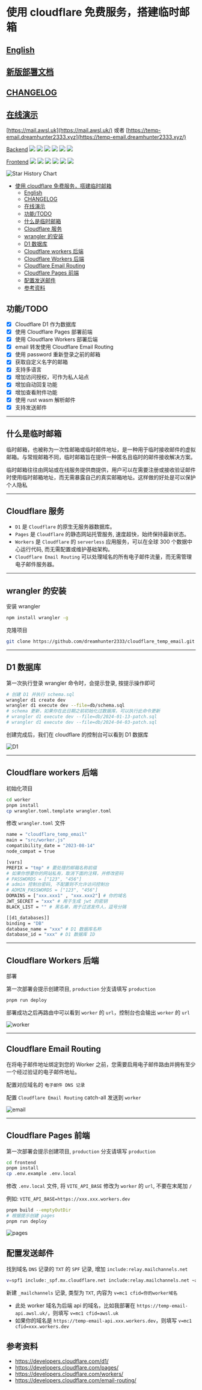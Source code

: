 # 使用 cloudflare 免费服务，搭建临时邮箱

## [English](README_EN.md)

## [新版部署文档](https://temp-mail-docs.awsl.uk) 

## [CHANGELOG](CHANGELOG.md)

## [在线演示](https://mail.awsl.uk/)

[https://mail.awsl.uk](https://mail.awsl.uk/)
或者 [https://temp-email.dreamhunter2333.xyz](https://temp-email.dreamhunter2333.xyz/)

[Backend](https://temp-email-api.awsl.uk/)
![](https://uptime.aks.awsl.icu/api/badge/10/status)
![](https://uptime.aks.awsl.icu/api/badge/10/uptime)
![](https://uptime.aks.awsl.icu/api/badge/10/ping)
![](https://uptime.aks.awsl.icu/api/badge/10/avg-response)
![](https://uptime.aks.awsl.icu/api/badge/10/cert-exp)
![](https://uptime.aks.awsl.icu/api/badge/10/response)

[Frontend](https://mail.awsl.uk/)
![](https://uptime.aks.awsl.icu/api/badge/12/status)
![](https://uptime.aks.awsl.icu/api/badge/12/uptime)
![](https://uptime.aks.awsl.icu/api/badge/12/ping)
![](https://uptime.aks.awsl.icu/api/badge/12/avg-response)
![](https://uptime.aks.awsl.icu/api/badge/12/cert-exp)
![](https://uptime.aks.awsl.icu/api/badge/12/response)

<picture>
  <source media="(prefers-color-scheme: dark)" srcset="https://api.star-history.com/svg?repos=dreamhunter2333/cloudflare_temp_email&type=Date&theme=dark" />
  <source media="(prefers-color-scheme: light)" srcset="https://api.star-history.com/svg?repos=dreamhunter2333/cloudflare_temp_email&type=Date" />
  <img alt="Star History Chart" src="https://api.star-history.com/svg?repos=dreamhunter2333/cloudflare_temp_email&type=Date" />
</picture>

- [使用 cloudflare 免费服务，搭建临时邮箱](#使用-cloudflare-免费服务搭建临时邮箱)
  - [English](#english)
  - [CHANGELOG](#changelog)
  - [在线演示](#在线演示)
  - [功能/TODO](#功能todo)
  - [什么是临时邮箱](#什么是临时邮箱)
  - [Cloudflare 服务](#cloudflare-服务)
  - [wrangler 的安装](#wrangler-的安装)
  - [D1 数据库](#d1-数据库)
  - [Cloudflare workers 后端](#cloudflare-workers-后端)
  - [Cloudflare Workers 后端](#cloudflare-workers-后端-1)
  - [Cloudflare Email Routing](#cloudflare-email-routing)
  - [Cloudflare Pages 前端](#cloudflare-pages-前端)
  - [配置发送邮件](#配置发送邮件)
  - [参考资料](#参考资料)


## 功能/TODO

- [x] Cloudflare D1 作为数据库
- [x] 使用 Cloudflare Pages 部署前端
- [x] 使用 Cloudflare Workers 部署后端
- [x] email 转发使用 Cloudflare Email Routing
- [x] 使用 password 重新登录之前的邮箱
- [x] 获取自定义名字的邮箱
- [x] 支持多语言
- [x] 增加访问授权，可作为私人站点
- [x] 增加自动回复功能
- [x] 增加查看附件功能
- [x] 使用 rust wasm 解析邮件
- [x] 支持发送邮件

---

## 什么是临时邮箱

临时邮箱，也被称为一次性邮箱或临时邮件地址，是一种用于临时接收邮件的虚拟邮箱。与常规邮箱不同，临时邮箱旨在提供一种匿名且临时的邮件接收解决方案。

临时邮箱往往由网站或在线服务提供商提供，用户可以在需要注册或接收验证邮件时使用临时邮箱地址，而无需暴露自己的真实邮箱地址。这样做的好处是可以保护个人隐私

---

## Cloudflare 服务

- `D1` 是 `Cloudflare` 的原生无服务器数据库。
- `Pages` 是 `Cloudflare` 的静态网站托管服务, 速度超快，始终保持最新状态。
- `Workers` 是 `Cloudflare` 的 `serverless` 应用服务，可以在全球 300 个数据中心运行代码, 而无需配置或维护基础架构。
- `Cloudflare Email Routing` 可以处理域名的所有电子邮件流量，而无需管理电子邮件服务器。

---

## wrangler 的安装

安装 wrangler

```bash
npm install wrangler -g
```

克隆项目

```bash
git clone https://github.com/dreamhunter2333/cloudflare_temp_email.git
```

---

## D1 数据库

第一次执行登录 wrangler 命令时，会提示登录, 按提示操作即可

```bash
# 创建 D1 并执行 schema.sql
wrangler d1 create dev
wrangler d1 execute dev --file=db/schema.sql
# schema 更新，如果你在此日期之前初始化过数据库，可以执行此命令更新
# wrangler d1 execute dev --file=db/2024-01-13-patch.sql
# wrangler d1 execute dev --file=db/2024-04-03-patch.sql
```

创建完成后，我们在 cloudflare 的控制台可以看到 D1 数据库

![D1](readme_assets/d1.png)

---

## Cloudflare workers 后端

初始化项目

```bash
cd worker
pnpm install
cp wrangler.toml.template wrangler.toml
```

修改 `wrangler.toml` 文件

```bash
name = "cloudflare_temp_email"
main = "src/worker.js"
compatibility_date = "2023-08-14"
node_compat = true

[vars]
PREFIX = "tmp" # 要处理的邮箱名称前缀
# 如果你想要你的网站私有，取消下面的注释，并修改密码
# PASSWORDS = ["123", "456"]
# admin 控制台密码, 不配置则不允许访问控制台
# ADMIN_PASSWORDS = ["123", "456"]
DOMAINS = ["xxx.xxx1" , "xxx.xxx2"] # 你的域名
JWT_SECRET = "xxx" # 用于生成 jwt 的密钥
BLACK_LIST = "" # 黑名单，用于过滤发件人，逗号分隔

[[d1_databases]]
binding = "DB"
database_name = "xxx" # D1 数据库名称
database_id = "xxx" # D1 数据库 ID
```

---

## Cloudflare Workers 后端

部署

第一次部署会提示创建项目, `production` 分支请填写 `production`

```bash
pnpm run deploy
```

部署成功之后再路由中可以看到 `worker` 的 `url`，控制台也会输出 `worker` 的 `url`

![worker](readme_assets/worker.png)

---

## Cloudflare Email Routing

在将电子邮件地址绑定到您的 Worker 之前，您需要启用电子邮件路由并拥有至少一个经过验证的电子邮件地址。

配置对应域名的 `电子邮件 DNS 记录`

配置 `Cloudflare Email Routing` catch-all 发送到 `worker`

![email](readme_assets/email.png)

---

## Cloudflare Pages 前端

第一次部署会提示创建项目, `production` 分支请填写 `production`

```bash
cd frontend
pnpm install
cp .env.example .env.local
```

修改 `.env.local` 文件, 将 `VITE_API_BASE` 修改为 `worker` 的 `url`, 不要在末尾加 `/`

例如: `VITE_API_BASE=https://xxx.xxx.workers.dev`

```bash
pnpm build --emptyOutDir
# 根据提示创建 pages
pnpm run deploy
```

![pages](readme_assets/pages.png)

## 配置发送邮件

找到域名 `DNS` 记录的 `TXT` 的 `SPF` 记录, 增加 `include:relay.mailchannels.net`

```bash
v=spf1 include:_spf.mx.cloudflare.net include:relay.mailchannels.net ~all
```

新建 `_mailchannels` 记录, 类型为 `TXT`, 内容为 `v=mc1 cfid=你的worker域名`

- 此处 worker 域名为后端 api 的域名，比如我部署在 `https://temp-email-api.awsl.uk/`，则填写 `v=mc1 cfid=awsl.uk`
- 如果你的域名是 `https://temp-email-api.xxx.workers.dev`，则填写 `v=mc1 cfid=xxx.workers.dev`

## 参考资料

- https://developers.cloudflare.com/d1/
- https://developers.cloudflare.com/pages/
- https://developers.cloudflare.com/workers/
- https://developers.cloudflare.com/email-routing/
